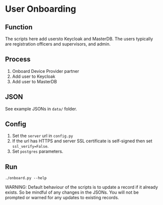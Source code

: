 # User Onboarding

## Function
The scripts here add usersto Keycloak and MasterDB.  The users typically are registration officers and supervisors, and admin.  

## Process
1. Onboard Device Provider partner
1. Add user to Keycloak
1. Add user to MasterDB

## JSON
See example JSONs in `data/` folder.

## Config
1. Set the `server` url in `config.py`
1. If the url has HTTPS and server SSL certificate is self-signed then set `ssl_verify=False`.
1. Set `postgres` parameters.

## Run
```
./onboard.py --help
```
WARNING: Default behaviour of the scripts is to update a record if it already exists. So be mindful of any changes in the JSONs. You will not be prompted or warned for any updates to existing records.


